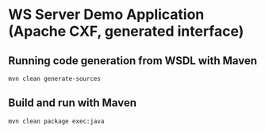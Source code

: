 # WS Server Demo Application (Apache CXF, generated interface)

## Running code generation from WSDL with Maven

    mvn clean generate-sources

## Build and run with Maven

    mvn clean package exec:java